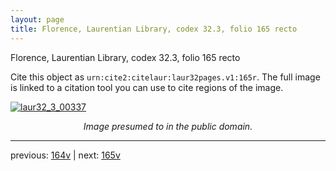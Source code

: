 ```yaml
---
layout: page
title: Florence, Laurentian Library, codex 32.3, folio 165 recto
---
```


Florence, Laurentian Library, codex 32.3, folio 165 recto

Cite this object as `urn:cite2:citelaur:laur32pages.v1:165r`.  The full image is linked to a citation tool you can use to cite regions of the image.

[![laur32_3_00337](http://www.homermultitext.org/iipsrv?IIIF=/project/homer/pyramidal/deepzoom/citelaur/laur32imgs/v1/laur32_3_00337.tif/full/800,/0/default.jpg)](http://www.homermultitext.org/ict2/?urn=urn:cite2:citelaur:laur32imgs.v1:laur32_3_00337) 

<p style="text-align: center; font-style: italic;">Image presumed to in the public domain.</p>

---

previous: [164v](../164v/) | next: [165v](../165v/)